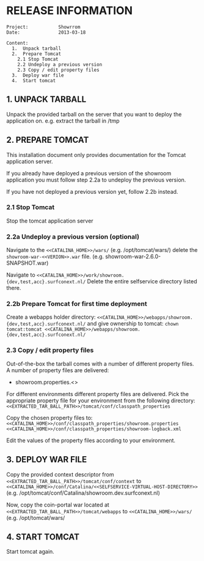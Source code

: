 <!--
  Copyright 2012 SURFnet bv, The Netherlands

  Licensed under the Apache License, Version 2.0 (the "License");
  you may not use this file except in compliance with the License.
  You may obtain a copy of the License at

       http://www.apache.org/licenses/LICENSE-2.0

  Unless required by applicable law or agreed to in writing, software
  distributed under the License is distributed on an "AS IS" BASIS,
  WITHOUT WARRANTIES OR CONDITIONS OF ANY KIND, either express or implied.
  See the License for the specific language governing permissions and
  limitations under the License.
-->

# RELEASE INFORMATION

    Project:           Showrrom
    Date:              2013-03-18

    Content:
      1.  Unpack tarball
      2.  Prepare Tomcat
        2.1 Stop Tomcat
        2.2 Undeploy a previous version
        2.3 Copy / edit property files
      3.  Deploy war file
      4.  Start tomcat


## 1. UNPACK TARBALL

Unpack the provided tarball on the server that you want to deploy
the application on. e.g. extract the tarball in /tmp


## 2. PREPARE TOMCAT

This installation document only provides documentation for the Tomcat application server.

If you already have deployed a previous version of the showroom application
you must follow step 2.2a to undeploy the previous version.

If you have not deployed a previous version yet, follow 2.2b instead.

### 2.1 Stop Tomcat

Stop the tomcat application server

### 2.2a Undeploy a previous version (optional)
Navigate to the `<<CATALINA_HOME>>/wars/`
(e.g. /opt/tomcat/wars/)
delete the `showroom-war-<<VERION>>.war` file.
(e.g. showroom-war-2.6.0-SNAPSHOT.war)

Navigate to `<<CATALINA_HOME>>/work/showroom.{dev,test,acc}.surfconext.nl/`
Delete the entire selfservice directory listed there.

### 2.2b Prepare Tomcat for first time deployment
Create a webapps holder directory:
`<<CATALINA_HOME>>/webapps/showroom.{dev,test,acc}.surfconext.nl/`
and give ownership to tomcat:
`chown tomcat:tomcat <<CATALINA_HOME>>/webapps/showroom.{dev,test,acc}.surfconext.nl/`


### 2.3 Copy / edit property files

Out-of-the-box the tarball comes with a number of different property files.
A number of property files are delivered:

- showroom.properties.<<ENV>>

For different environments different property files are delivered. Pick the
appropriate property file for your environment from the following directory:
`<<EXTRACTED_TAR_BALL_PATH>>/tomcat/conf/classpath_properties`

Copy the chosen property files to:
`<<CATALINA_HOME>>/conf/classpath_properties/showroom.properties`
`<<CATALINA_HOME>>/conf/classpath_properties/showroom-logback.xml`

Edit the values of the property files according to your environment.


## 3. DEPLOY WAR FILE

Copy the provided context descriptor from
`<<EXTRACTED_TAR_BALL_PATH>>/tomcat/conf/context`
to
`<<CATALINA_HOME>>/conf/Catalina/<<SELFSERVICE-VIRTUAL-HOST-DIRECTORY>>`
(e.g. /opt/tomcat/conf/Catalina/showroom.dev.surfconext.nl)

Now, copy the coin-portal war located at
`<<EXTRACTED_TAR_BALL_PATH>>/tomcat/webapps`
to
`<<CATALINA_HOME>>/wars/`
(e.g. /opt/tomcat/wars/


## 4. START TOMCAT

Start tomcat again.
